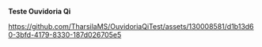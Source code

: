 **Teste Ouvidoria Qi**

https://github.com/TharsilaMS/OuvidoriaQiTest/assets/130008581/d1b13d60-3bfd-4179-8330-187d026705e5

